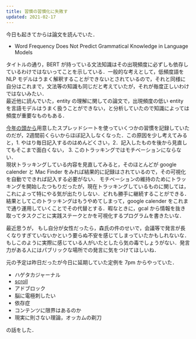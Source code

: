 ```yaml
---
title: 習慣の習慣化に失敗す
updated: 2021-02-17
---
```


今日も起きてからは論文を読んでいた．

- Word Frequency Does Not Predict Grammatical Knowledge in Language Models

タイトルの通り，BERT が持っている文法知識はその出現頻度に必ずしも依存しているわけではないってことを示している．一般的な考えとして，低頻度語を NLP モデルはうまく解釈することができないとされているので，それと同様に自分はこれまで，文法等の知識も同じだと考えていたが，それが毎度正しいわけではないみたい．  
最近他に読んでいた，entity の理解に関しての論文で，出現頻度の低い entity を言語モデルはうまく扱うことができない，と分析していたので知識によっては頻度が重要なものもある．

[今年の頭から](https://sotaro.io/ja/habit)用意したスプレッドシートを使っていくつかの習慣を記録していたのだが，2週間前くらいからほぼ記入しなくなった．この原因を少し考えてみると，1. やはり毎日記入するのはめんどくさい，2．記入したものを後から見直してもそこまで面白くない， 3. このトラッキングではモチベーションにならない．  
現状トラッキングしている内容を見直してみると，そのほとんどが google calender と Mac Finder をみれば結果的に記録はされているので，その可視化を自動でできれば記入する必要がない．
モチベーションの維持のためにトラッキングを開始したつもりだったが，現在トラッキングしているものに関しては，これによって特にやる気が出たりしない．どれも勝手に継続することができる．
結果としてこのトラッキングはもうやめてしまって，google calender をこれまで通り運用していくことでその代替とする．暇なときに，gcal から情報を抜き取ってタスクごとに実践ステークとかを可視化するプログラムを書きたいな．

最近思うが，
もし自分が女性だったら，森氏の件のせいで，会議等で発言が長くなりすぎていないかという要らぬ不安を感じてしまっていたかもしれないな．
もしこのように実際に感じている人がいたとしたら気の毒でしょうがない．発言力がある人にはパブリックな場所での発言に気をつけてほしいね．

元の予定は昨日だったが今日に延期していた定例を 7pm からやっていた．

- ハゲタカジャーナル
- [scroll](https://scroll.com/)
- アドブロック
- 脳に電極刺したい
- 依存症
- コンテンツに限界はあるのか
- 現実に則さない理論，オッカムの剃刀

の話をした．
